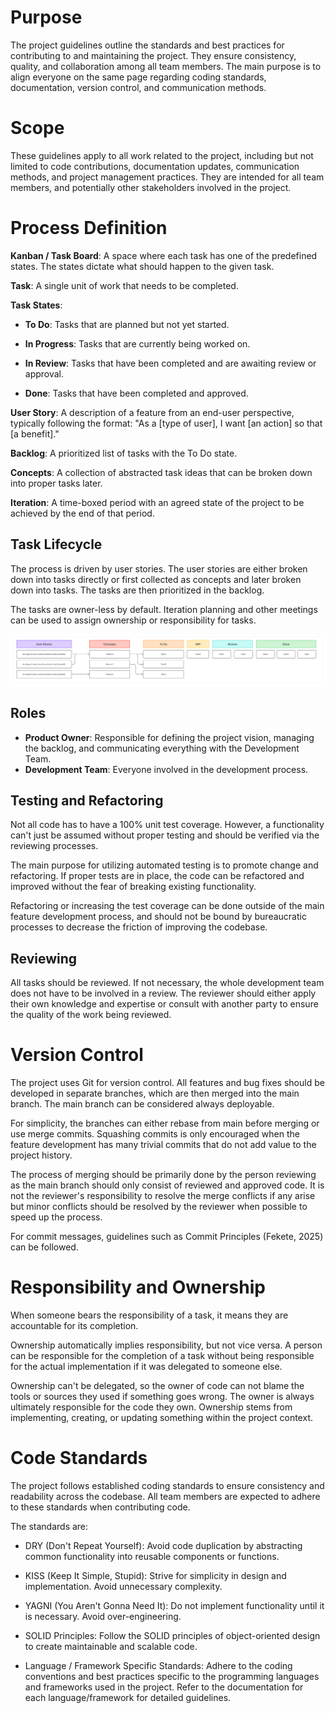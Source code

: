 # Purpose

The project guidelines outline the standards and best practices for contributing to and maintaining the project. They ensure consistency, quality, and collaboration among all team members. The main purpose is to align everyone on the same page regarding coding standards, documentation, version control, and communication methods.

# Scope

These guidelines apply to all work related to the project, including but not limited to code contributions, documentation updates, communication methods, and project management practices. They are intended for all team members, and potentially other stakeholders involved in the project.

# Process Definition

**Kanban / Task Board**: A space where each task has one of the predefined states. The states dictate what should happen to the given task.

**Task**: A single unit of work that needs to be completed.

**Task States**:

- **To Do**: Tasks that are planned but not yet started.

- **In Progress**: Tasks that are currently being worked on.

- **In Review**: Tasks that have been completed and are awaiting review or approval. 

- **Done**: Tasks that have been completed and approved. 

**User Story**: A description of a feature from an end-user perspective, typically following the format: "As a [type of user], I want [an action] so that [a benefit]."

**Backlog**: A prioritized list of tasks with the To Do state.

**Concepts**: A collection of abstracted task ideas that can be broken down into proper tasks later.

**Iteration**: A time-boxed period with an agreed state of the project to be achieved by the end of that period.

## Task Lifecycle

The process is driven by user stories. The user stories are either broken down into tasks directly or first collected as concepts and later broken down into tasks. The tasks are then prioritized in the backlog.

The tasks are owner-less by default. Iteration planning and other meetings can be used to assign ownership or responsibility for tasks.

![Task Lifecycle](./Figures/TaskLifecycle.png)

## Roles

- **Product Owner**: Responsible for defining the project vision, managing the backlog, and communicating everything with the Development Team.
- **Development Team**: Everyone involved in the development process.

## Testing and Refactoring

Not all code has to have a 100% unit test coverage. However, a functionality can't just be assumed without proper testing and should be verified via the reviewing processes. 

The main purpose for utilizing automated testing is to promote change and refactoring. If proper tests are in place, the code can be refactored and improved without the fear of breaking existing functionality.

Refactoring or increasing the test coverage can be done outside of the main feature development process, and should not be bound by bureaucratic processes to decrease the friction of improving the codebase.

## Reviewing

All tasks should be reviewed. If not necessary, the whole development team does not have to be involved in a review. The reviewer should either apply their own knowledge and expertise or consult with another party to ensure the quality of the work being reviewed.

# Version Control

The project uses Git for version control. All features and bug fixes should be developed in separate branches, which are then merged into the main branch. The main branch can be considered always deployable.

For simplicity, the branches can either rebase from main before merging or use merge commits. Squashing commits is only encouraged when the feature development has many trivial commits that do not add value to the project history. 

The process of merging should be primarily done by the person reviewing as the main branch should only consist of reviewed and approved code. It is not the reviewer's responsibility to resolve the merge conflicts if any arise but minor conflicts should be resolved by the reviewer when possible to speed up the process.

For commit messages, guidelines such as Commit Principles (Fekete, 2025) can be followed.

# Responsibility and Ownership

When someone bears the responsibility of a task, it means they are accountable for its completion. 

Ownership automatically implies responsibility, but not vice versa. A person can be responsible for the completion of a task without being responsible for the actual implementation if it was delegated to someone else.

Ownership can't be delegated, so the owner of code can not blame the tools or sources they used if something goes wrong. The owner is always ultimately responsible for the code they own. Ownership stems from implementing, creating, or updating something within the project context.

# Code Standards

The project follows established coding standards to ensure consistency and readability across the codebase. All team members are expected to adhere to these standards when contributing code.

The standards are:

- DRY (Don't Repeat Yourself): Avoid code duplication by abstracting common functionality into reusable components or functions.

- KISS (Keep It Simple, Stupid): Strive for simplicity in design and implementation. Avoid unnecessary complexity.

- YAGNI (You Aren't Gonna Need It): Do not implement functionality until it is necessary. Avoid over-engineering.

- SOLID Principles: Follow the SOLID principles of object-oriented design to create maintainable and scalable code.

- Language / Framework Specific Standards: Adhere to the coding conventions and best practices specific to the programming languages and frameworks used in the project. Refer to the documentation for each language/framework for detailed guidelines.
